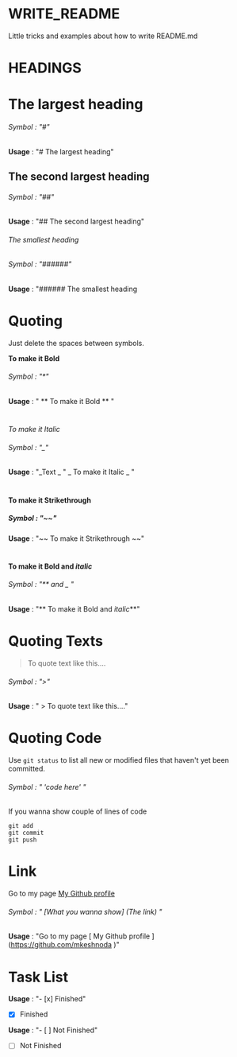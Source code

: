 # WRITE_README
Little tricks and examples about how to write README.md 

# HEADINGS

# The largest heading
###### Symbol : "#"
**Usage** :  "# The largest heading"


## The second largest heading
###### Symbol : "##"
**Usage** :  "## The second largest heading"


###### The smallest heading
###### Symbol : "######"
**Usage** : "######  The smallest heading
#
 

# Quoting

Just delete the spaces between symbols.

**To make it Bold**
###### Symbol : "*"
**Usage** : " ** To make it Bold ** "
#

_To make it Italic_
###### Symbol : "_"
**Usage** : "_Text _  " _ To make it Italic _ "
#

**To make it Strikethrough**
##### Symbol : "~~"
**Usage** : "~~ To make it Strikethrough ~~"
#

**To make it Bold and _italic_**
###### Symbol : "** and _ "
**Usage** : "** To make it Bold and _italic_**"
#


#

#  Quoting Texts

>To quote text like this....
###### Symbol : ">"
**Usage** : " > To quote text like this...."
#

# Quoting Code

Use `git status` to list all new or modified files that haven't yet been committed.
###### Symbol : " 'code here' "

If you wanna show couple of lines of code
```
git add
git commit
git push
```
#

# Link 

Go to my page  [My Github profile](https://github.com/mkeshnoda)
###### Symbol : " [What you wanna show] (The link) "
**Usage** : "Go to my page  [ My Github profile ] (https://github.com/mkeshnoda )"
#




# Task List 
**Usage** : "- [x] Finished"
- [x] Finished 

**Usage** : "- [ ] Not  Finished"
- [ ] Not  Finished 
#
